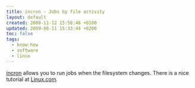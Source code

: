 ```yaml
---
title: incron - Jobs by file activity
layout: default
created: 2008-11-12 15:58:48 +0100
updated: 2009-08-11 15:33:44 +0200
toc: false
tags:
  - know-how
  - software
  - linux
---
```

[incron](apt://incron) allows you to run jobs when the filesystem changes. There is a nice tutorial at [Linux.com](http://www.linux.com/feature/144666).
